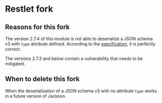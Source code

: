 # Restlet fork

## Reasons for this fork

The version 2.7.4 of this module is not able to deserialize a JSON schema v3 with `type` attribute defined. According to the [specification](https://tools.ietf.org/html/draft-zyp-json-schema-03#section-5), it is perfectly correct.

The versions 2.7.3 and below contain a vulnerability that needs to be mitigated.

## When to delete this fork

When the deserialization of a JSON schema v3 with no attribute `type` works in a future version of Jackson.
